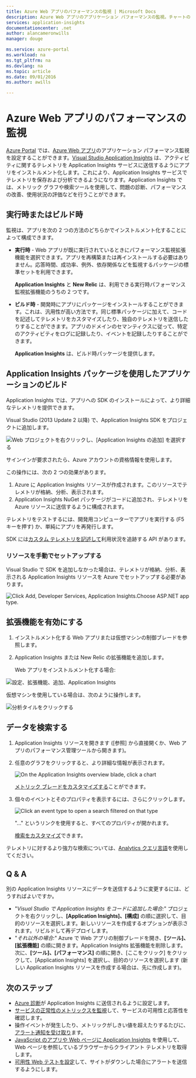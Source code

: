 ```yaml
---
title: Azure Web アプリのパフォーマンスの監視 | Microsoft Docs
description: Azure Web アプリのアプリケーション パフォーマンスの監視。チャートの読み込みおよび応答時間、依存関係の情報やパフォーマンス警告を設定します。
services: application-insights
documentationcenter: .net
author: alancameronwills
manager: douge

ms.service: azure-portal
ms.workload: na
ms.tgt_pltfrm: na
ms.devlang: na
ms.topic: article
ms.date: 09/01/2016
ms.author: awills

---
```

# Azure Web アプリのパフォーマンスの監視
[Azure Portal](https://portal.azure.com) では、[Azure Web アプリ](../app-service-web/app-service-web-overview.md)のアプリケーション パフォーマンス監視を設定することができます。[Visual Studio Application Insights](app-insights-overview.md) は、アクティビティに関するテレメトリを Application Insights サービスに送信するようにアプリをインストルメント化します。これにより、Application Insights サービスでテレメトリを保存および分析できるようになります。Application Insights では、メトリック グラフや検索ツールを使用して、問題の診断、パフォーマンスの改善、使用状況の評価などを行うことができます。

## 実行時またはビルド時
監視は、アプリを次の 2 つの方法のどちらかでインストルメント化することによって構成できます。

* **実行時** - Web アプリが既に実行されているときにパフォーマンス監視拡張機能を選択できます。アプリを再構築または再インストールする必要はありません。応答時間、成功率、例外、依存関係などを監視するパッケージの標準セットを利用できます。
  
    **Application Insights** と **New Relic** は、利用できる実行時パフォーマンス監視拡張機能のうちの 2 つです。
* **ビルド時** - 開発時にアプリにパッケージをインストールすることができます。これは、汎用性が高い方法です。同じ標準パッケージに加えて、コードを記述してテレメトリをカスタマイズしたり、独自のテレメトリを送信したりすることができます。アプリのドメインのセマンティクスに従って、特定のアクティビティをログに記録したり、イベントを記録したりすることができます。
  
    **Application Insights** は、ビルド時パッケージを提供します。

## Application Insights パッケージを使用したアプリケーションのビルド
Application Insights では、アプリへの SDK のインストールによって、より詳細なテレメトリを提供できます。

Visual Studio (2013 Update 2 以降) で、Application Insights SDK をプロジェクトに追加します。

![Web プロジェクトを右クリックし、[Application Insights の追加] を選択する](./media/app-insights-azure-web-apps/03-add.png)

サインインが要求されたら、Azure アカウントの資格情報を使用します。

この操作には、次の 2 つの効果があります。

1. Azure に Application Insights リソースが作成されます。このリソースでテレメトリが格納、分析、表示されます。
2. Application Insights NuGet パッケージがコードに追加され、テレメトリを Azure リソースに送信するように構成されます。

テレメトリをテストするには、開発用コンピューターでアプリを実行する (F5 キーを押す) か、単純にアプリを再発行します。

SDK には[カスタム テレメトリを記述して](app-insights-api-custom-events-metrics.md)利用状況を追跡する API があります。

### リソースを手動でセットアップする
Visual Studio で SDK を追加しなかった場合は、テレメトリが格納、分析、表示される Application Insights リソースを Azure でセットアップする必要があります。

![Click Add, Developer Services, Application Insights.Choose ASP.NET app type.](./media/app-insights-azure-web-apps/01-new.png)

## 拡張機能を有効にする
1. インストルメント化する Web アプリまたは仮想マシンの制御ブレードを参照します。
2. Application Insights または New Relic の拡張機能を追加します。
   
    Web アプリをインストルメント化する場合:

![設定、拡張機能、追加、Application Insights](./media/app-insights-azure-web-apps/05-extend.png)

仮想マシンを使用している場合は、次のように操作します。

![分析タイルをクリックする](./media/app-insights-azure-web-apps/10-vm1.png)

## データを検索する
1. Application Insights リソースを開きます ([参照] から直接開くか、Web アプリのパフォーマンス管理ツールから開きます)。
2. 任意のグラフをクリックすると、より詳細な情報が表示されます。
   
    ![On the Application Insights overview blade, click a chart](./media/app-insights-azure-web-apps/07-dependency.png)
   
    [メトリック ブレードをカスタマイズする](app-insights-metrics-explorer.md)ことができます。
3. 個々のイベントとそのプロパティを表示するには、さらにクリックします。
   
    ![Click an event type to open a search filtered on that type](./media/app-insights-azure-web-apps/08-requests.png)
   
    "..." というリンクを使用すると、すべてのプロパティが開かれます。
   
    [検索をカスタマイズ](app-insights-diagnostic-search.md)できます。

テレメトリに対するより強力な検索については、[Analytics クエリ言語](app-insights-analytics-tour.md)を使用してください。

## Q & A
別の Application Insights リソースにデータを送信するように変更するには、どうすればよいですか。

* "*Visual Studio で Application Insights をコードに追加した場合:*" プロジェクトを右クリックし、**[Application Insights]、[構成]** の順に選択して、目的のリソースを選択します。新しいリソースを作成するオプションが表示されます。リビルドして再デプロイします。
* "*それ以外の場合:*" Azure で Web アプリの制御ブレードを開き、**[ツール]、[拡張機能]** の順に開きます。Application Insights 拡張機能を削除します。次に、**[ツール]、[パフォーマンス]** の順に開き、[ここをクリック] をクリックして、[Application Insights] を選択し、目的のリソースを選択します (新しい Application Insights リソースを作成する場合は、先に作成します)。

## 次のステップ
* [Azure 診断](app-insights-azure-diagnostics.md)が Application Insights に送信されるように設定します。
* [サービスの正常性のメトリックスを監視](../azure-portal/insights-how-to-customize-monitoring.md)して、サービスの可用性と応答性を確認します。
* 操作イベントが発生したり、メトリックがしきい値を超えたりするたびに、[アラート通知を受け取り](../azure-portal/insights-receive-alert-notifications.md)ます。
* [JavaScript のアプリや Web ページに Application Insights](app-insights-web-track-usage.md) を使用して、Web ページを参照しているブラウザーからクライアント テレメトリを取得します。
* [可用性 Web テストを設定](app-insights-monitor-web-app-availability.md)して、サイトがダウンした場合にアラートを送信するようにします。

<!---HONumber=AcomDC_0907_2016-->